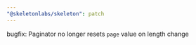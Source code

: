 ```yaml
---
"@skeletonlabs/skeleton": patch
---
```


bugfix: Paginator no longer resets `page` value on length change
